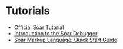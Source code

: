 # Tutorials

-   [Official Soar Tutorial](soar_tutorial/index.md)
-   [Introduction to the Soar Debugger](IntroSoarDebugger.md)
-   [Soar Markup Language: Quick Start Guide](SMLQuickStartGuide.md)
